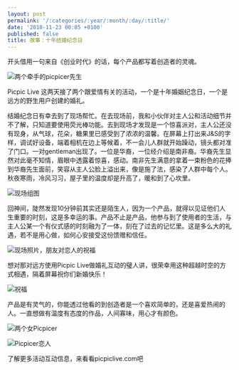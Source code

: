 ```yaml
---
layout: post
permalink: '/:categories/:year/:month/:day/:title/'
date: '2018-11-23 00:05 +0100'
published: false
title: 故事：十年结婚纪念日
---
```


开头借用一句来自《创业时代》的话，每个产品都写着创造者的灵魂。

![两个牵手的picpicer先生]({{site.baseurl}}/uploads/4a396308-96cd-4dc8-b37f-8ddc45d9ff5a-223-0000002ce7bbb0ff_tmp-2.jpg)

Picpic Live 这两天接了两个跟爱情有关的活动，一个是十年婚姻纪念日，一个是远方的野生用户创建的婚礼。

结婚纪念日有幸去到了现场帮忙。在去现场前，我和小伙伴对主人公和活动细节并不了解，只知道要使用荧光棒功能。去到现场才发现是一个惊喜派对，主人公还没有现身，从气球，花朵，糖果里已感受到了浓浓的温馨。在屏幕上打出来J&S的字样，调试好设备，端着相机在边上等候着，不一会儿人群就开始躁动，镜头都对准了门口。一对gentleman出现了。一位是华裔，一位经介绍是南非裔。华裔先生显然对此毫不知情，眉眼中透露着惊喜，感动。南非先生满意的拿着一束粉色的花捧到华裔先生面前，笑容从主人公脸上溢出来，像是施了法，感染了人群中每个人。秋夜寒雨，冷风习习，屋子里的温度却是升高了，暖和到了心坎里。

![现场组图]({{site.baseurl}}/uploads/screenshot-wordpress.com-2018.11.23-20-04-23.png)

回神间，陡然发现10分钟前其实还是陌生人，因为一个产品，就得以见证他们人生重要的时刻，这是多幸运的事。产品不止是产品，他参与到了使用者的生活，与主人公某一个有仪式感的时刻融为了一体，刻在了过去的记忆里。这是多么大的礼遇，若不是用心做，如何心安接受这份馈赠和信任。

![现场照片，朋友对恋人的祝福]({{site.baseurl}}/uploads/WechatIMG9.jpeg)


想对那对远方使用Picpic Live做婚礼互动的璧人讲，很荣幸用这种超越时空的方式相遇，隔着屏幕祝你们新婚快乐！

![祝福]({{site.baseurl}}/uploads/4a396308-96cd-4dc8-b37f-8ddc45d9ff5a-223-0000002ce7bbb0ff_tmp-3.jpg)


产品是有灵气的，你能透过他看的到创造者是一个喜欢简单的，还是喜爱热闹的人。一直想做有温度有态度的作品，人间寡味，用心才有颜色。

![两个女Picpicer]({{site.baseurl}}/uploads/4a396308-96cd-4dc8-b37f-8ddc45d9ff5a-223-0000002ce7bbb0ff_tmp-5.jpg)

![Picpicer恋人]({{site.baseurl}}/uploads/4a396308-96cd-4dc8-b37f-8ddc45d9ff5a-223-0000002ce7bbb0ff_tmp-6.jpg)


了解更多活动互动信息，来看看picpiclive.com吧
